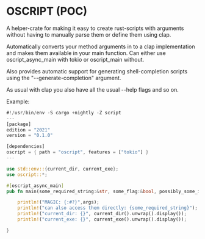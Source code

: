 # OSCRIPT (POC)

A helper-crate for making it easy to create rust-scripts with arguments without having to manually parse them or define them using clap.

Automatically converts your method arguments in to a clap implementation and makes them available in your main function. Can either use oscript_async_main with tokio or oscript_main without.

Also provides automatic support for generating shell-completion scripts using the "--generate-completion" argument.

As usual with clap you also have all the usual --help flags and so on.


Example:
```rust
#!/usr/bin/env -S cargo +nightly -Z script
---
[package]
edition = "2021"
version = "0.1.0"

[dependencies]
oscript = { path = "oscript", features = ["tokio"] }
---

use std::env::{current_dir, current_exe};
use oscript::*;

#[oscript_async_main]
pub fn main(some_required_string:&str, some_flag:&bool, possibly_some_int:Option<i32>) {

    println!("MAGIC: {:#?}",args);
    println!("can also access them directly: {some_required_string}");
    println!("current_dir: {}", current_dir().unwrap().display());
    println!("current_exe: {}", current_exe().unwrap().display());

}
```